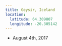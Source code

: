 ```yaml
---
title: Geysir, Iceland
location:
  latitude: 64.309807
  longitude: -20.305142
---
```


+ August 4th, 2017
